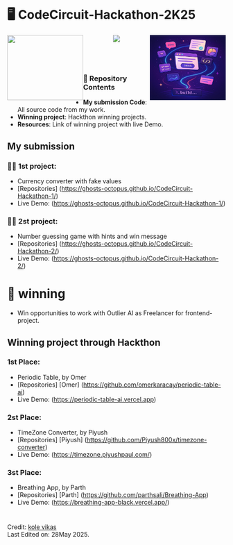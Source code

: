 # 🖥️ CodeCircuit-Hackathon-2K25
<p align='right'>
  <img align='right' src='https://github.com/GHOSTs-OCTOPUS/CodeCircuit-Hackathon-2K25/blob/main/WhatsApp%20Image%202025-05-16%20at%2018.01.35_a0c3c518.jpg' width="175px" height="150" >
</p>
<p align='right'>
<img align="left" src="https://media.giphy.com/media/QvpqTCiEcwtvx6wwJK/giphy.gif" width="175" height="150" frameBorder="0" class="giphy-embed" allowFullScreen></img>
</p>

<p align='center'>
  <img src="https://readme-typing-svg.herokuapp.com?color=%2336BCF7&size=25&center=true&vCenter=true&width=433&height=75&lines=CodeCircuit-Hackathon-2K25;Present+By-Outlier+AI;For+Frontend+Developer">
</p>
<br>
<br>

### 📂 Repository Contents
- **My submission Code**: All source code from my work.
- **Winning project**: Hackthon winning projects.
- **Resources**: Link of winning project with live Demo.
##  My submission
### 👨‍💻 1st project:
- Currency converter with fake values
- [Repositories] (https://ghosts-octopus.github.io/CodeCircuit-Hackathon-1/)
- Live Demo: (https://ghosts-octopus.github.io/CodeCircuit-Hackathon-1/)
  <br>

### 👨‍💻 2st project:
- Number guessing game with hints and win message
- [Repositories] (https://ghosts-octopus.github.io/CodeCircuit-Hackathon-2/)
- Live Demo: (https://ghosts-octopus.github.io/CodeCircuit-Hackathon-2/)
  <br>
  
# 🎯 winning
- Win opportunities to work with Outlier AI as Freelancer for frontend-project.
  <br>
## Winning project through Hackthon
### 1st Place:
- Periodic Table, by Omer
- [Repositories] [Omer] (https://github.com/omerkaracay/periodic-table-ai)
- Live Demo: (https://periodic-table-ai.vercel.app)
  <br>
### 2st Place:
- TimeZone Converter, by Piyush
- [Repositories] [Piyush] (https://github.com/Piyush800x/timezone-converter)    
- Live Demo: (https://timezone.piyushpaul.com/)
  <br>
### 3st Place:
-  Breathing App, by Parth
- [Repositories] [Parth] (https://github.com/parthsali/Breathing-App)
- Live Demo: (https://breathing-app-black.vercel.app/)
  <br>
#
Credit: [kole vikas](https://github.com/GHOSTs-OCTOPUS)<BR>
Last Edited on: 28May 2025.
